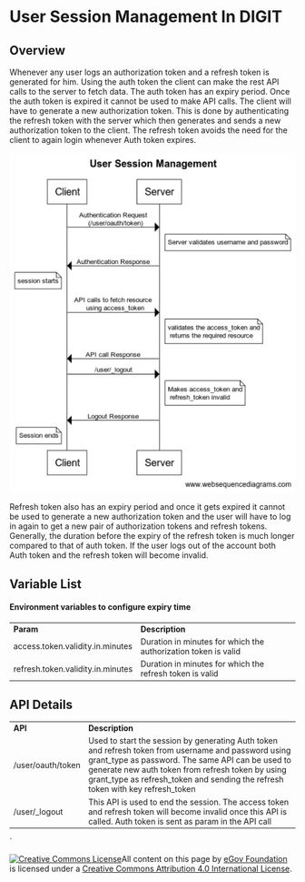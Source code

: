 # User Session Management In DIGIT

## Overview

Whenever any user logs an authorization token and a refresh token is generated for him. Using the auth token the client can make the rest API calls to the server to fetch data. The auth token has an expiry period. Once the auth token is expired it cannot be used to make API calls. The client will have to generate a new authorization token. This is done by authenticating the refresh token with the server which then generates and sends a new authorization token to the client. The refresh token avoids the need for the client to again login whenever Auth token expires.

![](../../../.gitbook/assets/user-session.png)

Refresh token also has an expiry period and once it gets expired it cannot be used to generate a new authorization token and the user will have to log in again to get a new pair of authorization tokens and refresh tokens. Generally, the duration before the expiry of the refresh token is much longer compared to that of auth token. If the user logs out of the account both Auth token and the refresh token will become invalid.

## Variable List <a href="#environment-variables-to-configure-expiry-time" id="environment-variables-to-configure-expiry-time"></a>

#### Environment variables to configure expiry time <a href="#environment-variables-to-configure-expiry-time" id="environment-variables-to-configure-expiry-time"></a>

|                                   |                                                                |
| --------------------------------- | -------------------------------------------------------------- |
| **Param**                         | **Description**                                                |
| access.token.validity.in.minutes  | Duration in minutes for which the authorization token is valid |
| refresh.token.validity.in.minutes | Duration in minutes for which the refresh token is valid       |

## API Details <a href="#api" id="api"></a>

|                   |                                                                                                                                                                                                                                                                                                    |
| ----------------- | -------------------------------------------------------------------------------------------------------------------------------------------------------------------------------------------------------------------------------------------------------------------------------------------------- |
| **API**           | **Description**                                                                                                                                                                                                                                                                                    |
| /user/oauth/token | Used to start the session by generating Auth token and refresh token from username and password using grant\_type as password. The same API can be used to generate new auth token from refresh token by using grant\_type as refresh\_token and sending the refresh token with key refresh\_token |
| /user/\_logout    | This API is used to end the session. The access token and refresh token will become invalid once this API is called. Auth token is sent as param in the API call                                                                                                                                   |

\`

[![Creative Commons License](https://i.creativecommons.org/l/by/4.0/80x15.png)](http://creativecommons.org/licenses/by/4.0/)All content on this page by [eGov Foundation ](https://egov.org.in/)is licensed under a [Creative Commons Attribution 4.0 International License](http://creativecommons.org/licenses/by/4.0/).

